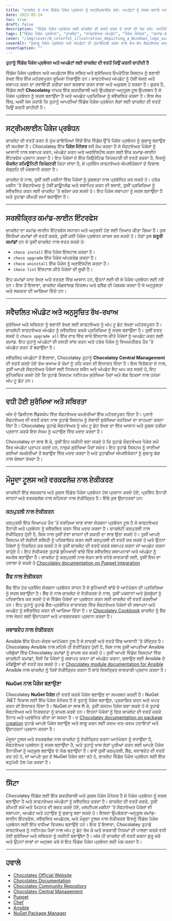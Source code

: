 ```yaml
---
title: "ਚਾਕਲੇਟ ਦੇ ਨਾਲ ਵਿੰਡੋਜ਼ ਪੈਕੇਜ ਪ੍ਰਬੰਧਨ ਨੂੰ ਸਟ੍ਰੀਮਲਾਈਨ ਕਰੋ: ਅਪਡੇਟਾਂ ਨੂੰ ਸਰਲ ਬਣਾਓ ਅਤੇ ਸੁਰੱਖਿਆ ਨੂੰ ਵਧਾਓ"
date: 2023-05-24
toc: true
draft: false
description: "ਵਿੰਡੋਜ਼ ਪੈਕੇਜ ਪ੍ਰਬੰਧਨ ਲਈ ਚਾਕਲੇਟ ਦੀ ਵਰਤੋਂ ਕਰਨ ਦੇ ਲਾਭਾਂ ਦੀ ਖੋਜ ਕਰੋ: ਆਟੋਮੈਟਿਕ ਅਪਡੇਟਸ, ਸਮਾਂ ਬਚਾਓ, ਅਤੇ ਸਿਸਟਮ ਸੁਰੱਖਿਆ ਨੂੰ ਯਕੀਨੀ ਬਣਾਓ।"
tags: ["ਵਿੰਡੋਜ਼ ਪੈਕੇਜ ਪ੍ਰਬੰਧਨ", "ਚਾਕਲੇਟ", "ਸਾਫਟਵੇਅਰ ਅੱਪਡੇਟ", "ਪੈਕੇਜ ਮੈਨੇਜਰ", "ਕਮਾਂਡ-ਲਾਈਨ ਇੰਟਰਫੇਸ", "ਸਵੈਚਲਿਤ ਅੱਪਡੇਟ", "ਨਿਯਤ ਸੰਭਾਲ", "ਸੁਰੱਖਿਆ", "ਸਥਿਰਤਾ", "ਏਕੀਕਰਣ", "ਸਰਕਾਰੀ ਨਿਯਮ", "ਪਾਲਣਾ", "ਕਠਪੁਤਲੀ", "ਸ਼ੈੱਫ", "ਜਵਾਬਦੇਹ", "NuGet ਪੈਕੇਜ", "DoD STIG", "ਪੈਕੇਜ ਪ੍ਰਬੰਧਨ ਨੂੰ ਸੁਚਾਰੂ ਬਣਾਓ", "ਸਾਫਟਵੇਅਰ ਕਮਜ਼ੋਰੀਆਂ", "ਤੈਨਾਤੀ ਸੰਦ", "ਵਿੰਡੋਜ਼ ਅੱਪਡੇਟ", "ਵਿੰਡੋਜ਼ ਪੈਕੇਜ ਅੱਪਡੇਟ", "ਵਿੰਡੋਜ਼ ਸਾਫਟਵੇਅਰ ਪ੍ਰਬੰਧਨ", "ਵਿੰਡੋਜ਼ ਪੈਕੇਜ ਮੈਨੇਜਰ", "ਪੈਕੇਜ ਪ੍ਰਬੰਧਨ ਟੂਲ", "ਸਵੈਚਲਿਤ ਪੈਕੇਜ ਅੱਪਡੇਟ", "ਵਿੰਡੋਜ਼ ਸੁਰੱਖਿਆ ਅੱਪਡੇਟ", "ਸਾਫਟਵੇਅਰ ਪੈਕੇਜ ਇੰਸਟਾਲੇਸ਼ਨ", "ਵਿੰਡੋਜ਼ ਸਾਫਟਵੇਅਰ ਡਿਪਲਾਇਮੈਂਟ", "ਪੈਕੇਜ ਪ੍ਰਬੰਧਨ ਸਿਸਟਮ", "ਵਿੰਡੋਜ਼ ਸਾਫਟਵੇਅਰ ਰਿਪੋਜ਼ਟਰੀ", "ਵਿੰਡੋਜ਼ ਸੌਫਟਵੇਅਰ ਕੈਸ਼"]
cover: "/img/cover/A_colorful_illustration_depicting_a_Windows_logo_surrounded.png"
coverAlt: "ਸੁਚਾਰੂ ਪੈਕੇਜ ਪ੍ਰਬੰਧਨ ਅਤੇ ਅੱਪਡੇਟਾਂ ਦੀ ਨੁਮਾਇੰਦਗੀ ਕਰਨ ਵਾਲੇ ਵੱਖ-ਵੱਖ ਸੌਫਟਵੇਅਰ ਆਈਕਨਾਂ ਨਾਲ ਘਿਰਿਆ ਵਿੰਡੋਜ਼ ਲੋਗੋ ਨੂੰ ਦਰਸਾਉਂਦਾ ਇੱਕ ਰੰਗੀਨ ਦ੍ਰਿਸ਼।"
coverCaption: ""
---
```


**ਤੁਹਾਨੂੰ ਵਿੰਡੋਜ਼ ਪੈਕੇਜ ਪ੍ਰਬੰਧਨ ਅਤੇ ਅਪਡੇਟਾਂ ਲਈ ਚਾਕਲੇਟ ਦੀ ਵਰਤੋਂ ਕਿਉਂ ਕਰਨੀ ਚਾਹੀਦੀ ਹੈ**

ਵਿੰਡੋਜ਼ ਪੈਕੇਜ ਪ੍ਰਬੰਧਨ ਅਤੇ ਅਪਡੇਟਸ ਇੱਕ ਸਥਿਰ ਅਤੇ ਸੁਰੱਖਿਅਤ ਓਪਰੇਟਿੰਗ ਸਿਸਟਮ ਨੂੰ ਬਣਾਈ ਰੱਖਣ ਵਿੱਚ ਇੱਕ ਮਹੱਤਵਪੂਰਨ ਭੂਮਿਕਾ ਨਿਭਾਉਂਦੇ ਹਨ। ਸਾਫਟਵੇਅਰ ਅੱਪਡੇਟ ਨੂੰ ਹੱਥੀਂ ਖੋਜਣ ਅਤੇ ਸਥਾਪਤ ਕਰਨ ਦਾ ਰਵਾਇਤੀ ਤਰੀਕਾ ਸਮਾਂ ਬਰਬਾਦ ਕਰਨ ਵਾਲਾ ਅਤੇ ਅਕੁਸ਼ਲ ਹੋ ਸਕਦਾ ਹੈ। ਸ਼ੁਕਰ ਹੈ, ਵਿੰਡੋਜ਼ ਲਈ **Chocolatey** ਨਾਮਕ ਇੱਕ ਸ਼ਕਤੀਸ਼ਾਲੀ ਅਤੇ ਉਪਭੋਗਤਾ-ਅਨੁਕੂਲ ਟੂਲ ਉਪਲਬਧ ਹੈ ਜੋ ਪੈਕੇਜ ਪ੍ਰਬੰਧਨ ਨੂੰ ਸਰਲ ਬਣਾਉਂਦਾ ਹੈ ਅਤੇ ਅਪਡੇਟ ਪ੍ਰਕਿਰਿਆ ਨੂੰ ਸਵੈਚਲਿਤ ਕਰਦਾ ਹੈ। ਇਸ ਲੇਖ ਵਿੱਚ, ਅਸੀਂ ਖੋਜ ਕਰਾਂਗੇ ਕਿ ਤੁਹਾਨੂੰ ਆਪਣੀਆਂ ਵਿੰਡੋਜ਼ ਪੈਕੇਜ ਪ੍ਰਬੰਧਨ ਲੋੜਾਂ ਲਈ ਚਾਕਲੇਟ ਦੀ ਵਰਤੋਂ ਕਿਉਂ ਕਰਨੀ ਚਾਹੀਦੀ ਹੈ।

______

## ਸਟ੍ਰੀਮਲਾਈਨ ਪੈਕੇਜ ਪ੍ਰਬੰਧਨ

ਚਾਕਲੇਟ ਦੀ ਵਰਤੋਂ ਕਰਨ ਦੇ ਮੁੱਖ ਫਾਇਦਿਆਂ ਵਿੱਚੋਂ ਇੱਕ ਵਿੰਡੋਜ਼ ਉੱਤੇ ਪੈਕੇਜ ਪ੍ਰਬੰਧਨ ਨੂੰ ਸੁਚਾਰੂ ਬਣਾਉਣ ਦੀ ਸਮਰੱਥਾ ਹੈ। Chocolatey ਇੱਕ **ਪੈਕੇਜ ਮੈਨੇਜਰ** ਵਜੋਂ ਕੰਮ ਕਰਦਾ ਹੈ ਜੋ ਸੌਫਟਵੇਅਰ ਪੈਕੇਜਾਂ ਨੂੰ ਆਸਾਨੀ ਨਾਲ ਸਥਾਪਤ ਕਰਨ, ਅੱਪਡੇਟ ਕਰਨ ਅਤੇ ਅਣਇੰਸਟੌਲ ਕਰਨ ਲਈ ਇੱਕ ਕਮਾਂਡ-ਲਾਈਨ ਇੰਟਰਫੇਸ ਪ੍ਰਦਾਨ ਕਰਦਾ ਹੈ। ਇਹ ਪੈਕੇਜਾਂ ਦੇ ਇੱਕ ਕਿਉਰੇਟਿਡ ਰਿਪੋਜ਼ਟਰੀ ਦੀ ਵਰਤੋਂ ਕਰਦਾ ਹੈ, ਜਿਸਨੂੰ **ਚੌਕਲੇਟ ਕਮਿਊਨਿਟੀ ਰਿਪੋਜ਼ਟਰੀ** ਕਿਹਾ ਜਾਂਦਾ ਹੈ, ਜੋ ਪ੍ਰਸਿੱਧ ਸਾਫਟਵੇਅਰ ਐਪਲੀਕੇਸ਼ਨਾਂ ਦੇ ਵਿਸ਼ਾਲ ਸੰਗ੍ਰਹਿ ਦੀ ਮੇਜ਼ਬਾਨੀ ਕਰਦਾ ਹੈ।

ਚਾਕਲੇਟ ਦੇ ਨਾਲ, ਤੁਸੀਂ ਕਈ ਮਸ਼ੀਨਾਂ ਵਿੱਚ ਪੈਕੇਜਾਂ ਨੂੰ ਕੁਸ਼ਲਤਾ ਨਾਲ ਪ੍ਰਬੰਧਿਤ ਕਰ ਸਕਦੇ ਹੋ। ਹਰੇਕ ਮਸ਼ੀਨ 'ਤੇ ਸੌਫਟਵੇਅਰ ਨੂੰ ਹੱਥੀਂ ਡਾਊਨਲੋਡ ਅਤੇ ਸਥਾਪਿਤ ਕਰਨ ਦੀ ਬਜਾਏ, ਤੁਸੀਂ ਪ੍ਰਕਿਰਿਆ ਨੂੰ ਸਵੈਚਲਿਤ ਕਰਨ ਲਈ ਚਾਕਲੇਟ 'ਤੇ ਭਰੋਸਾ ਕਰ ਸਕਦੇ ਹੋ। ਇਹ ਪੈਕੇਜ ਸਥਾਪਨਾ ਨੂੰ ਸਰਲ ਬਣਾਉਂਦਾ ਹੈ ਅਤੇ ਤੁਹਾਡਾ ਕੀਮਤੀ ਸਮਾਂ ਬਚਾਉਂਦਾ ਹੈ।

______

## ਸਰਲੀਕ੍ਰਿਤ ਕਮਾਂਡ-ਲਾਈਨ ਇੰਟਰਫੇਸ

ਚਾਕਲੇਟ ਦਾ ਕਮਾਂਡ-ਲਾਈਨ ਇੰਟਰਫੇਸ ਸਧਾਰਨ ਅਤੇ ਅਨੁਭਵੀ ਹੋਣ ਲਈ ਤਿਆਰ ਕੀਤਾ ਗਿਆ ਹੈ। ਕੁਝ ਸਿੱਧੀਆਂ ਕਮਾਂਡਾਂ ਦੀ ਵਰਤੋਂ ਕਰਕੇ, ਤੁਸੀਂ ਕਈ ਪੈਕੇਜ ਪ੍ਰਬੰਧਨ ਕਾਰਜ ਕਰ ਸਕਦੇ ਹੋ। ਹੇਠਾਂ ਕੁਝ **ਜ਼ਰੂਰੀ ਕਮਾਂਡਾਂ** ਹਨ ਜੋ ਤੁਸੀਂ ਚਾਕਲੇਟ ਨਾਲ ਵਰਤ ਸਕਦੇ ਹੋ:

- `choco install` ਇੱਕ ਪੈਕੇਜ ਇੰਸਟਾਲ ਕਰਦਾ ਹੈ।
- `choco upgrade` ਇੱਕ ਪੈਕੇਜ ਅੱਪਗਰੇਡ ਕਰਦਾ ਹੈ।
- `choco uninstall` ਇੱਕ ਪੈਕੇਜ ਨੂੰ ਅਣਇੰਸਟੌਲ ਕਰਦਾ ਹੈ।
- `choco list` ਇੰਸਟਾਲ ਕੀਤੇ ਪੈਕੇਜਾਂ ਦੀ ਸੂਚੀ ਹੈ।

ਇਹ ਕਮਾਂਡਾਂ ਯਾਦ ਰੱਖਣ ਅਤੇ ਵਰਤਣ ਵਿੱਚ ਆਸਾਨ ਹਨ, ਉਹਨਾਂ ਲਈ ਵੀ ਜੋ ਪੈਕੇਜ ਪ੍ਰਬੰਧਨ ਲਈ ਨਵੇਂ ਹਨ। ਇਸ ਤੋਂ ਇਲਾਵਾ, ਚਾਕਲੇਟ ਐਡਵਾਂਸਡ ਵਿਕਲਪ ਅਤੇ ਫਲੈਗ ਦੀ ਪੇਸ਼ਕਸ਼ ਕਰਦਾ ਹੈ ਜੋ ਅਨੁਕੂਲਤਾ ਅਤੇ ਲਚਕਤਾ ਦੀ ਆਗਿਆ ਦਿੰਦੇ ਹਨ।

______

## ਸਵੈਚਲਿਤ ਅੱਪਡੇਟ ਅਤੇ ਅਨੁਸੂਚਿਤ ਰੱਖ-ਰਖਾਅ

ਸੁਰੱਖਿਆ ਅਤੇ ਸਥਿਰਤਾ ਨੂੰ ਬਣਾਈ ਰੱਖਣ ਲਈ ਸਾਫਟਵੇਅਰ ਨੂੰ ਅੱਪ ਟੂ ਡੇਟ ਰੱਖਣਾ ਮਹੱਤਵਪੂਰਨ ਹੈ। ਚਾਕਲੇਟੀ ਸਾਫਟਵੇਅਰ ਅੱਪਡੇਟ ਨੂੰ ਸਵੈਚਲਿਤ ਕਰਕੇ ਪ੍ਰਕਿਰਿਆ ਨੂੰ ਸਰਲ ਬਣਾਉਂਦਾ ਹੈ। ਤੁਸੀਂ ਵਰਤ ਸਕਦੇ ਹੋ `choco upgrade all` ਇੱਕ ਵਾਰ ਵਿੱਚ ਸਾਰੇ ਇੰਸਟਾਲ ਕੀਤੇ ਪੈਕੇਜਾਂ ਨੂੰ ਅਪਡੇਟ ਕਰਨ ਲਈ ਕਮਾਂਡ. ਇਹ ਤੁਹਾਨੂੰ ਅੱਪਡੇਟਾਂ ਦੀ ਦਸਤੀ ਜਾਂਚ ਕਰਨ ਅਤੇ ਹਰੇਕ ਪੈਕੇਜ ਨੂੰ ਵਿਅਕਤੀਗਤ ਤੌਰ 'ਤੇ ਅੱਪਡੇਟ ਕਰਨ ਤੋਂ ਬਚਾਉਂਦਾ ਹੈ।

ਸਵੈਚਲਿਤ ਅੱਪਡੇਟਾਂ ਤੋਂ ਇਲਾਵਾ, Chocolatey ਤੁਹਾਨੂੰ **Chocolatey Central Management** ਦੀ ਵਰਤੋਂ ਕਰਦੇ ਹੋਏ ਰੱਖ-ਰਖਾਅ ਦੇ ਕੰਮਾਂ ਨੂੰ ਤਹਿ ਕਰਨ ਦੀ ਇਜਾਜ਼ਤ ਦਿੰਦਾ ਹੈ। ਇਸ ਵਿਸ਼ੇਸ਼ਤਾ ਦੇ ਨਾਲ, ਤੁਸੀਂ ਆਪਣੇ ਸੌਫਟਵੇਅਰ ਪੈਕੇਜਾਂ ਲਈ ਨਿਯਮਤ ਸਕੈਨ ਅਤੇ ਅੱਪਡੇਟ ਸੈਟ ਅਪ ਕਰ ਸਕਦੇ ਹੋ, ਇਹ ਸੁਨਿਸ਼ਚਿਤ ਕਰਦੇ ਹੋਏ ਕਿ ਤੁਹਾਡੇ ਸਿਸਟਮ ਨਵੀਨਤਮ ਸੁਰੱਖਿਆ ਪੈਚਾਂ ਅਤੇ ਬੱਗ ਫਿਕਸਾਂ ਨਾਲ ਹਮੇਸ਼ਾ ਅੱਪ ਟੂ ਡੇਟ ਹਨ।

______

## ਵਧੀ ਹੋਈ ਸੁਰੱਖਿਆ ਅਤੇ ਸਥਿਰਤਾ

ਅੱਜ ਦੇ ਡਿਜੀਟਲ ਲੈਂਡਸਕੇਪ ਵਿੱਚ ਸੌਫਟਵੇਅਰ ਕਮਜ਼ੋਰੀਆਂ ਇੱਕ ਮਹੱਤਵਪੂਰਨ ਚਿੰਤਾ ਹੈ। ਪੁਰਾਣੇ ਸੌਫਟਵੇਅਰ ਦੀ ਵਰਤੋਂ ਕਰਨ ਨਾਲ ਤੁਹਾਡੇ ਸਿਸਟਮ ਨੂੰ ਸੰਭਾਵੀ ਸੁਰੱਖਿਆ ਖਤਰਿਆਂ ਦਾ ਸਾਹਮਣਾ ਕਰਨਾ ਪੈਂਦਾ ਹੈ। Chocolatey ਤੁਹਾਡੇ ਸੌਫਟਵੇਅਰ ਨੂੰ ਅੱਪ ਟੂ ਡੇਟ ਰੱਖਣ ਦਾ ਇੱਕ ਆਸਾਨ ਅਤੇ ਕੁਸ਼ਲ ਤਰੀਕਾ ਪ੍ਰਦਾਨ ਕਰਕੇ ਇਸ ਜੋਖਮ ਨੂੰ ਘਟਾਉਣ ਵਿੱਚ ਮਦਦ ਕਰਦਾ ਹੈ।

Chocolatey ਦਾ ਲਾਭ ਲੈ ਕੇ, ਤੁਸੀਂ ਇਹ ਯਕੀਨੀ ਬਣਾ ਸਕਦੇ ਹੋ ਕਿ ਤੁਹਾਡੇ ਸੌਫਟਵੇਅਰ ਪੈਕੇਜ ਸਮੇਂ ਸਿਰ ਅੱਪਡੇਟ ਪ੍ਰਾਪਤ ਕਰਦੇ ਹਨ, ਨਾਜ਼ੁਕ ਸੁਰੱਖਿਆ ਪੈਚਾਂ ਸਮੇਤ। ਇਹ ਤੁਹਾਡੇ ਸਿਸਟਮ ਨੂੰ ਜਾਣੀਆਂ ਗਈਆਂ ਕਮਜ਼ੋਰੀਆਂ ਤੋਂ ਬਚਾਉਣ ਵਿੱਚ ਮਦਦ ਕਰਦਾ ਹੈ ਅਤੇ ਤੁਹਾਡੀਆਂ ਐਪਲੀਕੇਸ਼ਨਾਂ ਨੂੰ ਸੁਚਾਰੂ ਢੰਗ ਨਾਲ ਚੱਲਦਾ ਰੱਖਦਾ ਹੈ।

______

## ਮੌਜੂਦਾ ਟੂਲਸ ਅਤੇ ਵਰਕਫਲੋਜ਼ ਨਾਲ ਏਕੀਕਰਣ

ਚਾਕਲੇਟੀ ਇੱਕ ਲਚਕਦਾਰ ਅਤੇ ਕੁਸ਼ਲ ਵਿੰਡੋਜ਼ ਪੈਕੇਜ ਪ੍ਰਬੰਧਨ ਹੱਲ ਪ੍ਰਦਾਨ ਕਰਦੇ ਹੋਏ, ਪ੍ਰਸਿੱਧ ਤੈਨਾਤੀ ਸਾਧਨਾਂ ਅਤੇ ਵਰਕਫਲੋਜ਼ ਨਾਲ ਸਹਿਜਤਾ ਨਾਲ ਏਕੀਕ੍ਰਿਤ ਹੈ। ਇੱਥੇ ਕੁਝ ਉਦਾਹਰਣਾਂ ਹਨ:

### ਕਠਪੁਤਲੀ ਨਾਲ ਏਕੀਕਰਨ

ਕਠਪੁਤਲੀ ਇੱਕ ਵਿਆਪਕ ਤੌਰ 'ਤੇ ਵਰਤਿਆ ਜਾਣ ਵਾਲਾ ਸੰਰਚਨਾ ਪ੍ਰਬੰਧਨ ਟੂਲ ਹੈ ਜੋ ਸਾਫਟਵੇਅਰ ਤੈਨਾਤੀ ਅਤੇ ਪ੍ਰਬੰਧਨ ਨੂੰ ਸਵੈਚਲਿਤ ਕਰਨ ਵਿੱਚ ਮਦਦ ਕਰਦਾ ਹੈ। ਚਾਕਲੇਟੀ ਕਠਪੁਤਲੀ ਨਾਲ ਏਕੀਕ੍ਰਿਤ ਹੁੰਦੀ ਹੈ, ਜਿਸ ਨਾਲ ਤੁਸੀਂ ਦੋਵਾਂ ਸਾਧਨਾਂ ਦੀ ਸ਼ਕਤੀ ਦਾ ਲਾਭ ਉਠਾ ਸਕਦੇ ਹੋ। ਤੁਸੀਂ ਆਪਣੇ ਸਿਸਟਮ ਦੀ ਲੋੜੀਦੀ ਸਥਿਤੀ ਨੂੰ ਪਰਿਭਾਸ਼ਿਤ ਕਰਨ ਲਈ ਕਠਪੁਤਲੀ ਦੀ ਵਰਤੋਂ ਕਰ ਸਕਦੇ ਹੋ ਅਤੇ ਉਹਨਾਂ ਪੈਕੇਜਾਂ ਨੂੰ ਨਿਸ਼ਚਿਤ ਕਰ ਸਕਦੇ ਹੋ ਜੋ ਤੁਸੀਂ ਚਾਕਲੇਟ ਦੀ ਵਰਤੋਂ ਕਰਕੇ ਸਥਾਪਤ ਕਰਨਾ ਜਾਂ ਅਪਡੇਟ ਕਰਨਾ ਚਾਹੁੰਦੇ ਹੋ। ਇਹ ਏਕੀਕਰਣ ਤੁਹਾਡੇ ਬੁਨਿਆਦੀ ਢਾਂਚੇ ਵਿੱਚ ਸਵੈਚਲਿਤ ਸਥਾਪਨਾਵਾਂ ਅਤੇ ਅੱਪਡੇਟ ਨੂੰ ਸਮਰੱਥ ਬਣਾਉਂਦਾ ਹੈ। ਚਾਕਲੇਟ ਨੂੰ ਕਠਪੁਤਲੀ ਨਾਲ ਜੋੜਨ ਬਾਰੇ ਵਧੇਰੇ ਜਾਣਕਾਰੀ ਲਈ, ਤੁਸੀਂ ਇਸ ਦਾ ਹਵਾਲਾ ਦੇ ਸਕਦੇ ਹੋ [Chocolatey documentation on Puppet integration](https://docs.chocolatey.org/en-us/features/integrations#puppet)

### ਸ਼ੈੱਫ ਨਾਲ ਏਕੀਕਰਨ

ਸ਼ੈੱਫ ਇੱਕ ਹੋਰ ਪ੍ਰਸਿੱਧ ਸੰਰਚਨਾ ਪ੍ਰਬੰਧਨ ਸਾਧਨ ਹੈ ਜੋ ਬੁਨਿਆਦੀ ਢਾਂਚੇ ਦੇ ਆਟੋਮੇਸ਼ਨ ਦੀ ਪ੍ਰਕਿਰਿਆ ਨੂੰ ਸਰਲ ਬਣਾਉਂਦਾ ਹੈ। ਸ਼ੈੱਫ ਦੇ ਨਾਲ ਚਾਕਲੇਟ ਦੇ ਏਕੀਕਰਣ ਦੇ ਨਾਲ, ਤੁਸੀਂ ਪਕਵਾਨਾਂ ਅਤੇ ਕੁੱਕਬੁੱਕਾਂ ਨੂੰ ਪਰਿਭਾਸ਼ਿਤ ਕਰ ਸਕਦੇ ਹੋ ਜੋ ਵਿੰਡੋਜ਼ ਪੈਕੇਜਾਂ ਦਾ ਪ੍ਰਬੰਧਨ ਕਰਨ ਲਈ ਚਾਕਲੇਟ ਦੀ ਵਰਤੋਂ ਕਰਦੀਆਂ ਹਨ। ਇਹ ਤੁਹਾਨੂੰ ਤੁਹਾਡੇ ਸ਼ੈੱਫ-ਪ੍ਰਬੰਧਿਤ ਵਾਤਾਵਰਣ ਵਿੱਚ ਸੌਫਟਵੇਅਰ ਪੈਕੇਜਾਂ ਦੀ ਸਥਾਪਨਾ ਅਤੇ ਅਪਡੇਟ ਨੂੰ ਸਵੈਚਲਿਤ ਕਰਨ ਦੀ ਆਗਿਆ ਦਿੰਦਾ ਹੈ। ਦ [Chocolatey Cookbook](https://github.com/chocolatey/chocolatey-cookbook) ਚਾਕਲੇਟ ਨੂੰ ਸ਼ੈੱਫ ਨਾਲ ਜੋੜਨ ਲਈ ਉਦਾਹਰਨਾਂ ਅਤੇ ਮਾਰਗਦਰਸ਼ਨ ਪ੍ਰਦਾਨ ਕਰਦਾ ਹੈ।

### ਜਵਾਬਦੇਹ ਨਾਲ ਏਕੀਕਰਨ

Ansible ਇੱਕ ਓਪਨ-ਸੋਰਸ ਆਟੋਮੇਸ਼ਨ ਟੂਲ ਹੈ ਜੋ ਸਾਦਗੀ ਅਤੇ ਵਰਤੋਂ ਵਿੱਚ ਆਸਾਨੀ 'ਤੇ ਕੇਂਦ੍ਰਿਤ ਹੈ। Chocolatey Ansible ਨਾਲ ਸਹਿਜੇ ਹੀ ਏਕੀਕ੍ਰਿਤ ਹੁੰਦੀ ਹੈ, ਜਿਸ ਨਾਲ ਤੁਸੀਂ ਆਪਣੀਆਂ Ansible ਪਲੇਬੁੱਕਾਂ ਵਿੱਚ Chocolatey ਕਮਾਂਡਾਂ ਨੂੰ ਸ਼ਾਮਲ ਕਰ ਸਕਦੇ ਹੋ। ਤੁਸੀਂ ਆਪਣੇ ਵਿੰਡੋਜ਼ ਸਿਸਟਮਾਂ ਵਿੱਚ ਚਾਕਲੇਟੀ ਕਮਾਂਡਾਂ, ਜਿਵੇਂ ਕਿ ਪੈਕੇਜਾਂ ਨੂੰ ਸਥਾਪਤ ਕਰਨਾ ਜਾਂ ਅੱਪਡੇਟ ਕਰਨਾ, ਚਲਾਉਣ ਲਈ Ansible ਦੇ ਮੋਡਿਊਲਾਂ ਦੀ ਵਰਤੋਂ ਕਰ ਸਕਦੇ ਹੋ। ਦ [Chocolatey module documentation for Ansible](https://docs.ansible.com/ansible/latest/collections/chocolatey/chocolatey/index.html) Ansible ਨਾਲ ਚਾਕਲੇਟ ਨੂੰ ਕਿਵੇਂ ਏਕੀਕ੍ਰਿਤ ਕਰਨਾ ਹੈ ਬਾਰੇ ਵਿਸਤ੍ਰਿਤ ਜਾਣਕਾਰੀ ਪ੍ਰਦਾਨ ਕਰਦਾ ਹੈ।

### NuGet ਨਾਲ ਪੈਕੇਜ ਬਣਾਉਣਾ

Chocolatey **NuGet ਪੈਕੇਜ** ਦੀ ਵਰਤੋਂ ਕਰਕੇ ਪੈਕੇਜ ਬਣਾਉਣ ਦਾ ਸਮਰਥਨ ਕਰਦੀ ਹੈ। NuGet .NET ਵਿਕਾਸ ਲਈ ਇੱਕ ਪੈਕੇਜ ਮੈਨੇਜਰ ਹੈ ਜੋ ਤੁਹਾਨੂੰ ਪੈਕੇਜ ਬਣਾਉਣ, ਪ੍ਰਕਾਸ਼ਿਤ ਕਰਨ ਅਤੇ ਖਪਤ ਕਰਨ ਦੀ ਇਜਾਜ਼ਤ ਦਿੰਦਾ ਹੈ। NuGet ਦਾ ਲਾਭ ਲੈ ਕੇ, ਤੁਸੀਂ ਕਸਟਮ ਪੈਕੇਜ ਬਣਾ ਸਕਦੇ ਹੋ ਜੋ ਤੁਹਾਡੇ ਸੌਫਟਵੇਅਰ ਅਤੇ ਨਿਰਭਰਤਾ ਨੂੰ ਸ਼ਾਮਲ ਕਰਦੇ ਹਨ। ਇਹਨਾਂ ਪੈਕੇਜਾਂ ਨੂੰ ਫਿਰ ਚਾਕਲੇਟ ਦੀ ਵਰਤੋਂ ਕਰਕੇ ਤੈਨਾਤ ਅਤੇ ਪ੍ਰਬੰਧਿਤ ਕੀਤਾ ਜਾ ਸਕਦਾ ਹੈ। ਦ [Chocolatey documentation on package creation](https://docs.chocolatey.org/en-us/create/create-packages) ਤੁਹਾਡੇ ਆਪਣੇ ਪੈਕੇਜ ਬਣਾਉਣ ਅਤੇ ਲਾਗੂ ਕਰਨ ਲਈ ਕਦਮ-ਦਰ-ਕਦਮ ਹਦਾਇਤਾਂ ਅਤੇ ਉਦਾਹਰਨਾਂ ਪ੍ਰਦਾਨ ਕਰਦਾ ਹੈ।

ਮੌਜੂਦਾ ਟੂਲਸ ਅਤੇ ਵਰਕਫਲੋਜ਼ ਨਾਲ ਚਾਕਲੇਟ ਨੂੰ ਏਕੀਕ੍ਰਿਤ ਕਰਨਾ ਆਟੋਮੇਸ਼ਨ ਨੂੰ ਵਧਾਉਂਦਾ ਹੈ, ਸੌਫਟਵੇਅਰ ਪ੍ਰਬੰਧਨ ਨੂੰ ਸਰਲ ਬਣਾਉਂਦਾ ਹੈ, ਅਤੇ ਤੁਹਾਨੂੰ ਖਾਸ ਲੋੜਾਂ ਪੂਰੀਆਂ ਕਰਨ ਲਈ ਆਪਣੇ ਪੈਕੇਜ ਤੈਨਾਤੀਆਂ ਨੂੰ ਅਨੁਕੂਲ ਬਣਾਉਣ ਦੇ ਯੋਗ ਬਣਾਉਂਦਾ ਹੈ। ਭਾਵੇਂ ਤੁਸੀਂ ਕਠਪੁਤਲੀ, ਸ਼ੈੱਫ, ਜਵਾਬਦੇਹ ਦੀ ਵਰਤੋਂ ਕਰ ਰਹੇ ਹੋ, ਜਾਂ ਆਪਣੇ ਖੁਦ ਦੇ NuGet ਪੈਕੇਜ ਬਣਾ ਰਹੇ ਹੋ, ਚਾਕਲੇਟ ਵਿੰਡੋਜ਼ ਪੈਕੇਜ ਪ੍ਰਬੰਧਨ ਲਈ ਇੱਕ ਬਹੁਪੱਖੀ ਹੱਲ ਪੇਸ਼ ਕਰਦਾ ਹੈ।

______

## ਸਿੱਟਾ

Chocolatey ਵਿੰਡੋਜ਼ ਲਈ ਇੱਕ ਸ਼ਕਤੀਸ਼ਾਲੀ ਅਤੇ ਕੁਸ਼ਲ ਪੈਕੇਜ ਮੈਨੇਜਰ ਹੈ ਜੋ ਪੈਕੇਜ ਪ੍ਰਬੰਧਨ ਨੂੰ ਸਰਲ ਬਣਾਉਂਦਾ ਹੈ ਅਤੇ ਸਾਫਟਵੇਅਰ ਅੱਪਡੇਟਾਂ ਨੂੰ ਸਵੈਚਲਿਤ ਕਰਦਾ ਹੈ। ਚਾਕਲੇਟ ਦੀ ਵਰਤੋਂ ਕਰਕੇ, ਤੁਸੀਂ ਕੀਮਤੀ ਸਮੇਂ ਅਤੇ ਮਿਹਨਤ ਦੀ ਬਚਤ ਕਰਦੇ ਹੋਏ, ਮਲਟੀਪਲ ਮਸ਼ੀਨਾਂ 'ਤੇ ਸੌਫਟਵੇਅਰ ਪੈਕੇਜਾਂ ਦੀ ਸਥਾਪਨਾ, ਅਪਡੇਟ ਅਤੇ ਹਟਾਉਣ ਨੂੰ ਸੁਚਾਰੂ ਬਣਾ ਸਕਦੇ ਹੋ। ਇਸਦਾ ਉਪਭੋਗਤਾ-ਅਨੁਕੂਲ ਕਮਾਂਡ-ਲਾਈਨ ਇੰਟਰਫੇਸ, ਸਵੈਚਲਿਤ ਅਪਡੇਟਸ, ਅਤੇ ਮੌਜੂਦਾ ਟੂਲਸ ਨਾਲ ਏਕੀਕਰਣ ਇਸਨੂੰ ਵਿੰਡੋਜ਼ ਪੈਕੇਜ ਪ੍ਰਬੰਧਨ ਲਈ ਇੱਕ ਵਧੀਆ ਵਿਕਲਪ ਬਣਾਉਂਦੇ ਹਨ। ਇਸ ਤੋਂ ਇਲਾਵਾ, Chocolatey ਤੁਹਾਡੇ ਸਾਫਟਵੇਅਰ ਨੂੰ ਨਵੀਨਤਮ ਪੈਚਾਂ ਨਾਲ ਅੱਪ ਟੂ ਡੇਟ ਰੱਖ ਕੇ ਅਤੇ ਸਰਕਾਰੀ ਨਿਯਮਾਂ ਦੀ ਪਾਲਣਾ ਕਰਕੇ ਵਧੀ ਹੋਈ ਸੁਰੱਖਿਆ ਅਤੇ ਸਥਿਰਤਾ ਨੂੰ ਯਕੀਨੀ ਬਣਾਉਂਦਾ ਹੈ। ਅੱਜ ਹੀ ਚਾਕਲੇਟ ਦੀ ਵਰਤੋਂ ਕਰਨਾ ਸ਼ੁਰੂ ਕਰੋ ਅਤੇ ਉਹਨਾਂ ਲਾਭਾਂ ਦਾ ਅਨੁਭਵ ਕਰੋ ਜੋ ਇਹ ਵਿੰਡੋਜ਼ ਪੈਕੇਜ ਪ੍ਰਬੰਧਨ ਲਈ ਪੇਸ਼ ਕਰਦਾ ਹੈ।

______

## ਹਵਾਲੇ

- [Chocolatey Official Website](https://chocolatey.org/)
- [Chocolatey Documentation](https://docs.chocolatey.org/)
- [Chocolatey Community Repository](https://community.chocolatey.org/packages)
- [Chocolatey Central Management](https://chocolatey.org/central-management)
- [Puppet](https://puppet.com/)
- [Chef](https://www.chef.io/)
- [Ansible](https://www.ansible.com/)
- [NuGet Package Manager](https://www.nuget.org/)
